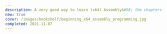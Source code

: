 ```yaml
---
description: A very good way to learn (x64) Assembly&#58; the chapters are bite-sized, clear, and with appropriate depth and breadth. On the other hand though, there's some extremely perplexing errata (see <a href="https://www.reddit.com/r/asm/comments/qon0js/question_about_potential_errata_in_beginning_x64">Reddit discussion</a>).
new: true
cover: /images/bookshelf/beginning_x64_assembly_programming.jpg
completed: 2021-11-07
---
```

